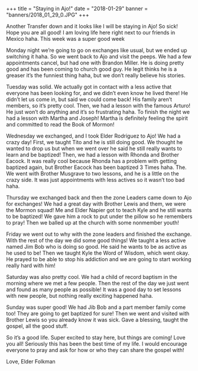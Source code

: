 +++
title = "Staying in Ajo!"
date = "2018-01-29"
banner = "banners/2018_01_29_0.JPG"
+++

Another Transfer down and it looks like I will be staying in Ajo! So sick! Hope you are all good! I am loving life here right next to our friends in Mexico haha. This week was a super good week

Monday night we’re going to go on exchanges like usual, but we ended up switching it haha. So we went back to Ajo and visit the peeps. We had a few appointments cancel, but had one with Brandon Miller. He is doing pretty good and has been coming to church good guy. He legit thinks he is a greaser it’s the funniest thing haha, but we don’t really believe his stories.

Tuesday was solid. We actually got in contact with a less active that everyone has been looking for, and we didn’t even know he lived there! He didn’t let us come in, but said we could come back! His family aren’t members, so it’s pretty cool. Then, we had a lesson with the famous Arturo! He just won’t do anything and it’s so frustrating haha. To finish the night we had a lesson with Martha and Joseph! Martha is definitely feeling the spirit and committed to read the Book of Mormon!

Wednesday we exchanged, and I took Elder Rodriguez to Ajo! We had a crazy day! First, we taught Tito and he is still doing good. We thought he wanted to drop us but when we went over he said he still really wants to learn and be baptized! Then, we had a lesson with Rhonda and Brother Eacock. It was really cool because Rhonda has a problem with getting baptized again, but Brother Eacock has been baptized 3 Times haha. The. We went with Brother Musgrave to two lessons, and he is a little on the crazy side. It was just appointments with less actives so it wasn’t too bad haha.

Thursday we exchanged back and then the zone Leaders came down to Ajo for exchanges! We had a great day with Brother Lewis and them, we were the Mormon squad! Me and Elder Napier got to teach Kyle and he still wants to be baptized! We gave him a rock to put under the pillow so he remembers to pray! Then we balled up at the church with some nonmember youth!

Friday we went out to why with the zone leaders and finished the exchange. With the rest of the day we did some good things! We taught a less active named Jim Bob who is doing so good. He said he wants to be as active as he used to be! Then we taught Kyle the Word of Wisdom, which went okay. He prayed to be able to stop his addiction and we are going to start working really hard with him!

Saturday was also pretty cool. We had a child of record baptism in the morning where we met a few people. Then the rest of the day we just went and found as many people as possible! It was a good day to set lessons with new people, but nothing really exciting happened haha. 

Sunday was super good! We had Jib Bob and a part member family come too! They are going to get baptized for sure! Then we went and visited with Brother Lewis so you already know it was sick. Gave a blessing, taught the gospel, all the good stuff. 

So it’s a good life. Super excited to stay here, but things are coming! Love you all! Seriously this has been the best time of my life. I would encourage everyone to pray and ask for how or who they can share the gospel with!

Love,
Elder Folkman

